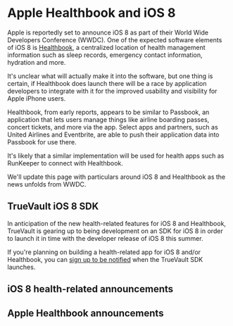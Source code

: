 # Apple Healthbook and iOS 8

Apple is reportedly set to announce iOS 8 as part of their World Wide Developers Conference (WWDC). One of the expected software elements of iOS 8 is [Healthbook](https://www.truevault.com/blog/eight-things-we-are-looking-for-from-apples-healthbook-and-ios-8.html#.U4bjnmRdXUc), a centralized location of health management information such as sleep records, emergency contact information, hydration and more.

It's unclear what will actually make it into the software, but one thing is certain, if Healthbook does launch there will be a race by application developers to integrate with it for the improved usability and visibility for Apple iPhone users.

Healthbook, from early reports, appears to be similar to Passbook, an application that lets users manage things like airline boarding passes, concert tickets, and more via the app. Select apps and partners, such as United Airlines and Eventbrite, are able to push their application data into Passbook for use there. 

It's likely that a similar implementation will be used for health apps such as RunKeeper to connect with Healthbook.

We'll update this page with particulars around iOS 8 and Healthbook as the news unfolds from WWDC. 

## TrueVault iOS 8 SDK

In anticipation of the new health-related features for iOS 8 and Healthbook, TrueVault is gearing up to being development on an SDK for iOS 8 in order to launch it in time with the developer release of iOS 8 this summer. 

If you're planning on building a health-related app for iOS 8 and/or Healthbook, you can [sign up to be notified](http://go.truevault.com/ios8/) when the TrueVault SDK launches.

## iOS 8 health-related announcements

## Apple Healthbook announcements